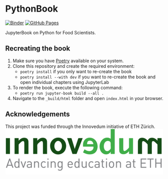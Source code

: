 # PythonBook
[![Binder](https://binder.let.ethz.ch/badge_logo.svg)](https://binder.let.ethz.ch/v2/gh/bokulich-lab/PythonBook/main?labpath=chapters)
[![GitHub Pages](https://img.shields.io/badge/GitHub%20Pages-PythonBook-brightgreen)](https://bokulich-lab.github.io/PythonBook/)

JupyterBook on Python for Food Scientists.

## Recreating the book
1. Make sure you have [Poetry](https://python-poetry.org/) available on your system.
2. Clone this repository and create the required environment:
	* `poetry install` if you only want to re-create the book
    * `poetry install --with dev` if you want to re-create the book and open individual chapters using JupyterLab
3. To render the book, execute the following command:
	* `poetry run jupyter-book build --all .`
4. Navigate to the `_build/html` folder and open `index.html` in your browser.

## Acknowledgements
This project was funded through the Innovedum initiative of ETH Zürich.
[<img src="images/innovedum_logo.png" width="500">](https://ethz.ch/en/the-eth-zurich/education/innovedum.html)
